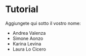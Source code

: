 # Tutorial

Aggiungete qui sotto il vostro nome:

* Andrea Valenza
* Simone Aonzo
* Karina Levina
* Laura Lo Cicero

